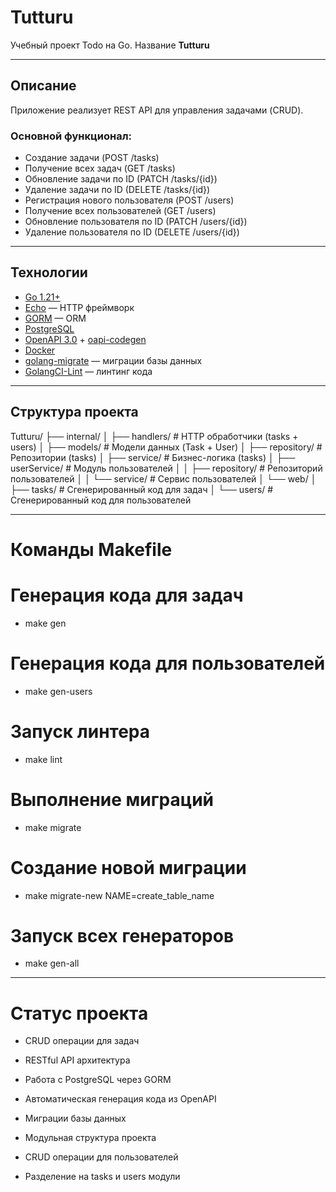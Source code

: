 # Tutturu

Учебный проект Todo на Go. Название **Tutturu** 

---

## Описание

Приложение реализует REST API для управления задачами (CRUD).

### Основной функционал:
- Создание задачи (POST /tasks)
- Получение всех задач (GET /tasks)
- Обновление задачи по ID (PATCH /tasks/{id})
- Удаление задачи по ID (DELETE /tasks/{id})
- Регистрация нового пользователя (POST /users)
- Получение всех пользователей (GET /users)
- Обновление пользователя по ID (PATCH /users/{id})
- Удаление пользователя по ID (DELETE /users/{id})
---

##  Технологии

- [Go 1.21+](https://go.dev/)
- [Echo](https://echo.labstack.com/) — HTTP фреймворк
- [GORM](https://gorm.io/) — ORM
- [PostgreSQL](https://www.postgresql.org/)
- [OpenAPI 3.0](https://swagger.io/specification/) + [oapi-codegen](https://github.com/deepmap/oapi-codegen)
- [Docker](https://www.docker.com/)
- [golang-migrate](https://github.com/golang-migrate/migrate) — миграции базы данных
- [GolangCI-Lint](https://golangci-lint.run/) — линтинг кода


---

## Структура проекта

Tutturu/
├── internal/
│   ├── handlers/          # HTTP обработчики (tasks + users)
│   ├── models/           # Модели данных (Task + User)
│   ├── repository/       # Репозитории (tasks)
│   ├── service/         # Бизнес-логика (tasks)
│   ├── userService/            # Модуль пользователей 
│   │   ├── repository/  # Репозиторий пользователей
│   │   └── service/     # Сервис пользователей
│   └── web/
│       ├── tasks/       # Сгенерированный код для задач
│       └── users/       # Сгенерированный код для пользователей 

---
# Команды Makefile

# Генерация кода для задач
- make gen

# Генерация кода для пользователей 
- make gen-users

# Запуск линтера
- make lint

# Выполнение миграций
- make migrate

# Создание новой миграции
- make migrate-new NAME=create_table_name

# Запуск всех генераторов 
- make gen-all

---

# Статус проекта
- CRUD операции для задач

- RESTful API архитектура

- Работа с PostgreSQL через GORM

- Автоматическая генерация кода из OpenAPI

- Миграции базы данных

- Модульная структура проекта

- CRUD операции для пользователей 

- Разделение на tasks и users модули 

